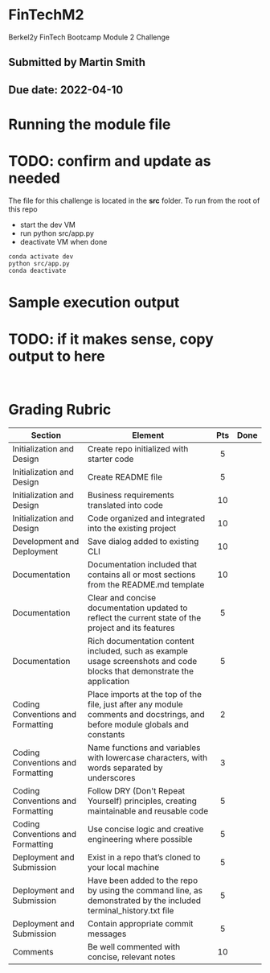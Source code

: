 # FinTechM2
Berkel2y FinTech Bootcamp Module 2 Challenge

## Submitted by Martin Smith
## Due date: 2022-04-10

# Running the module file
# TODO: confirm and update as needed
The file for this challenge is located in the **src** folder.
To run from the root of this repo
   * start the dev VM
   * run python src/app.py
   * deactivate VM when done 
```
conda activate dev
python src/app.py
conda deactivate
``` 

# Sample execution output
# TODO: if it makes sense, copy output to here
```


```

# Grading Rubric
| Section    |      Element                                                 |  Pts  |  Done |
|------------|--------------------------------------------------------------|:-----:|:-----:| 
| Initialization and Design | Create repo initialized with starter code |   5   |       |
| Initialization and Design | Create README file                        |   5   |       |
| Initialization and Design | Business requirements translated into code |  10   |       |
| Initialization and Design | Code organized and integrated into the existing project |  10   |       |
| Development and Deployment | Save dialog added to existing CLI |  10   |       |
| Documentation | Documentation included that contains all or most sections from the README.md template |   10 |       |
| Documentation | Clear and concise documentation updated to reflect the current state of the project and its features |   5   |       |
| Documentation | Rich documentation content included, such as example usage screenshots and code blocks that demonstrate the application |   5   |       |
| Coding Conventions and Formatting | Place imports at the top of the file, just after any module comments and docstrings, and before module globals and constants |   2   |       |
| Coding Conventions and Formatting | Name functions and variables with lowercase characters, with words separated by underscores |   3   |       |
| Coding Conventions and Formatting | Follow DRY (Don't Repeat Yourself) principles, creating maintainable and reusable code |   5   |       |
| Coding Conventions and Formatting | Use concise logic and creative engineering where possible |   5   |       |
| Deployment and Submission | Exist in a repo that’s cloned to your local machine |   5   |       |
| Deployment and Submission | Have been added to the repo by using the command line, as demonstrated by the included terminal_history.txt file |   5   |       |
| Deployment and Submission | Contain appropriate commit messages |   5   |       |
| Comments | Be well commented with concise, relevant notes |  10   |       |
